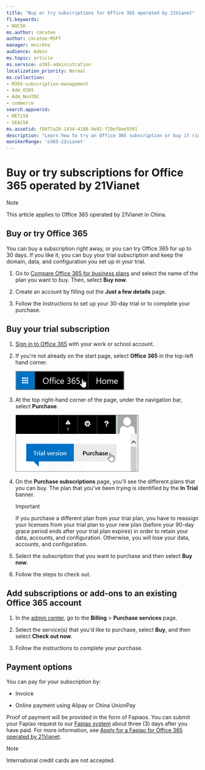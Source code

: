 ```yaml
---
title: "Buy or try subscriptions for Office 365 operated by 21Vianet"
f1.keywords:
- NOCSH
ms.author: cmcatee
author: cmcatee-MSFT
manager: mnirkhe
audience: Admin
ms.topic: article
ms.service: o365-administration
localization_priority: Normal
ms.collection:
- M365-subscription-management
- Adm_O365
- Adm_NonTOC
- commerce
search.appverid:
- MET150
- GEA150
ms.assetid: f9877a28-1434-4108-9e92-f29ef8ee5591
description: "Learn how to try an Office 365 subscription or buy it right away, add subscriptions, or get add-ons to an existing Office 365 account operated by 21Vianet in China."
monikerRange: 'o365-21vianet'
---
```


# Buy or try subscriptions for Office 365 operated by 21Vianet

> [!NOTE]
>  This article applies to Office 365 operated by 21Vianet in China.

## Buy or try Office 365

You can buy a subscription right away, or you can try Office 365 for up to 30 days. If you like it, you can buy your trial subscription and keep the domain, data, and configuration you set up in your trial.

1. Go to [Compare Office 365 for business plans](https://go.microsoft.com/fwlink/p/?linkid=393691&amp;clcid=0x409) and select the name of the plan you want to buy. Then, select **Buy now**.

2. Create an account by filling out the **Just a few details** page.

3. Follow the instructions to set up your 30-day trial or to complete your purchase.

## Buy your trial subscription

1. [Sign in to Office 365](https://go.microsoft.com/fwlink/p/?linkid=513813) with your work or school account.

2. If you're not already on the start page, select **Office 365** in the top-left hand corner.

    ![Button to navigate to the Office 365 Start Page](../media/2fc597ab-ae33-4e5a-aec1-e60e48beac62.png)

3. At the top right-hand corner of the page, under the navigation bar, select **Purchase**.

    ![Button to purchase your Office 365 trial](../media/73fba4ad-6879-460b-8ef1-f2efb2ee4104.png)

4. On the **Purchase subscriptions** page, you'll see the different plans that you can buy. The plan that you've been trying is identified by the **In Trial** banner.

    > [!IMPORTANT]
    > If you purchase a different plan from your trial plan, you have to reassign your licenses from your trial plan to your new plan (before your 90-day grace period ends after your trial plan expires) in order to retain your data, accounts, and configuration. Otherwise, you will lose your data, accounts, and configuration.

5. Select the subscription that you want to purchase and then select **Buy now**.

6. Follow the steps to check out.

## Add subscriptions or add-ons to an existing Office 365 account

1. In the [admin center](https://go.microsoft.com/fwlink/p/?linkid=850627), go to the **Billing** \> **Purchase services** page.

2. Select the service(s) that you'd like to purchase, select **Buy**, and then select **Check out now**.

3. Follow the instructions to complete your purchase.

## Payment options

You can pay for your subscription by:

- Invoice

- Online payment using Alipay or China UnionPay

Proof of payment will be provided in the form of Fapiaos. You can submit your Fapiao request to our [Fapiao system](https://go.microsoft.com/fwlink/p/?LinkId=395314) about three (3) days after you have paid. For more information, see [Apply for a Fapiao for Office 365 operated by 21Vianet](apply-for-a-fapiao.md).

> [!NOTE]
>  International credit cards are not accepted.